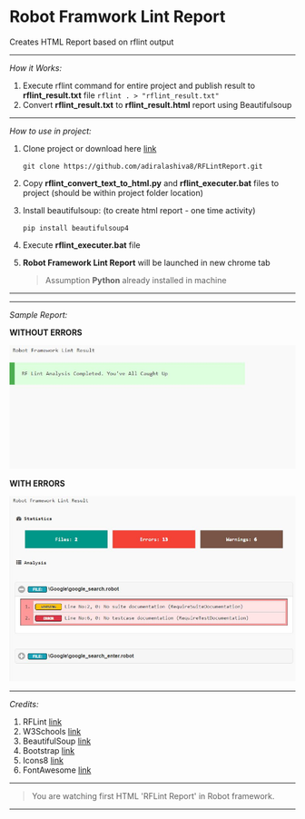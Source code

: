 # Robot Framwork Lint Report

Creates HTML Report based on rflint output

---

*How it Works:*

1. Execute rflint command for entire project and publish result to __rflint_result.txt__ file
    ```rflint . > "rflint_result.txt"```  
2. Convert __rflint_result.txt__ to __rflint_result.html__ report using Beautifulsoup

---

*How to use in project:*

1. Clone project or download here [link](https://github.com/adiralashiva8/RFLintReport/archive/master.zip)
    ```
    git clone https://github.com/adiralashiva8/RFLintReport.git
    ```
2. Copy __rflint_convert_text_to_html.py__ and __rflint_executer.bat__ files to project (should be within project folder location)
3. Install beautifulsoup: (to create html report - one time activity)
    ```
    pip install beautifulsoup4
    ```
4. Execute __rflint_executer.bat__ file
5. __Robot Framework Lint Report__ will be launched in new chrome tab

    > Assumption __Python__ already installed in machine

---
---

 *Sample Report:*

 __WITHOUT ERRORS__

![Screenshot](Image_Lint_Without_Errors.JPG)

__WITH ERRORS__

 ![Screenshot](Image_Lint_With_Errors_Analysis.JPG)

---

*Credits:*

1. RFLint [link](https://github.com/boakley/robotframework-lint)
2. W3Schools [link](http://www.w3schools.com)
3. BeautifulSoup [link](http://beautiful-soup-4.readthedocs.io)
4. Bootstrap [link](https://getbootstrap.com/)
5. Icons8 [link](https://icons8.com/)
6. FontAwesome [link](https://fontawesome.com)

---

> You are watching first HTML 'RFLint Report' in Robot framework.

---
